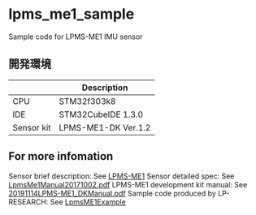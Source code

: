 # lpms_me1_sample
Sample code for LPMS-ME1 IMU sensor
## 開発環境

|    | Description |
| --- | --- |
| CPU | STM32f303k8 |
| IDE | STM32CubeIDE 1.3.0 |
| Sensor kit | LPMS-ME1-DK Ver.1.2 |

## For more infomation
Sensor brief description: See [LPMS-ME1](https://lp-research.com/lpms-me1/)
Sensor detailed spec: See [LpmsMe1Manual20171002.pdf](https://github.com/jiei/lpms_me1_sample/blob/master/Document/LpmsMe1Manual20171002.pdf)
LPMS-ME1 development kit manual: See [20191114LPMS-ME1_DKManual.pdf](https://github.com/jiei/lpms_me1_sample/blob/master/Document/20191114LPMS-ME1_DKManual.pdf)
Sample code produced by LP-RESEARCH: See [LpmsME1Example](https://bitbucket.org/lpresearch/lpmsme1example/src/master/)

